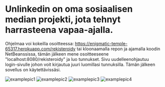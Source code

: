 # Unlinkedin on oma sosiaalisen median projekti, jota tehnyt harrasteena vapaa-ajalla.
Ohjelmaa voi kokeilla osoitteessa: https://enigmatic-temple-65317.herokuapp.com/rekisteroidy
tai kloonaamalla repon ja ajamalla koodin NetBeanssissa, tämän jälkeen mene osoitteeseene "localhost:8080/rekisteroidy" ja luo tunnukset. Sivu uudelleenohjautuu login-sivulle johon voit kirjautua juuri luomillasi tunnuksilla. Tämän jälkeen sovellus on käytettävissäsi.

![examplepic1](https://user-images.githubusercontent.com/56880793/112633520-1c607000-8e42-11eb-9501-220c0b007c74.png)
![examplepic2](https://user-images.githubusercontent.com/56880793/112633541-22eee780-8e42-11eb-8de0-7cbbe4300454.PNG)
![examplepic3](https://user-images.githubusercontent.com/56880793/112633561-2aae8c00-8e42-11eb-86b5-11c000f59856.PNG)
![examplepic4](https://user-images.githubusercontent.com/56880793/112633574-2edaa980-8e42-11eb-9253-7ca6f9573c92.PNG)


